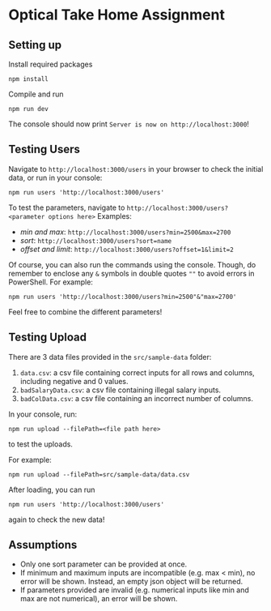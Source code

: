 # Optical Take Home Assignment

## Setting up

Install required packages

```
npm install
```

Compile and run

```
npm run dev
```

The console should now print `Server is now on http://localhost:3000`!

## Testing Users

Navigate to `http://localhost:3000/users` in your browser to check the initial
data, or run in your console:

```
npm run users 'http://localhost:3000/users'
```

To test the parameters, navigate to
`http://localhost:3000/users?<parameter options here>` Examples:

- _min and max_: `http://localhost:3000/users?min=2500&max=2700`
- _sort_: `http://localhost:3000/users?sort=name`
- _offset and limit_: `http://localhost:3000/users?offset=1&limit=2`

Of course, you can also run the commands using the console. Though, do remember
to enclose any `&` symbols in double quotes `""` to avoid errors in PowerShell.
For example:

```
npm run users 'http://localhost:3000/users?min=2500"&"max=2700'
```

Feel free to combine the different parameters!

## Testing Upload

There are 3 data files provided in the `src/sample-data` folder:

1. `data.csv`: a csv file containing correct inputs for all rows and columns,
   including negative and 0 values.
2. `badSalaryData.csv`: a csv file containing illegal salary inputs.
3. `badColData.csv`: a csv file containing an incorrect number of columns.

In your console, run:

```
npm run upload --filePath=<file path here>
```

to test the uploads.

For example:

```
npm run upload --filePath=src/sample-data/data.csv
```

After loading, you can run

```
npm run users 'http://localhost:3000/users'
```

again to check the new data!

## Assumptions

- Only one sort parameter can be provided at once.
- If minimum and maximum inputs are incompatible (e.g. max < min), no error will
  be shown. Instead, an empty json object will be returned.
- If parameters provided are invalid (e.g. numerical inputs like min and max are
  not numerical), an error will be shown.

